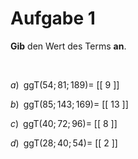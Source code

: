 <!--
version:  0.0.1

language: de

@style
main > *:not(:last-child) {
  margin-bottom: 3rem;
}

input {
    text-align: center;
}

.flex-container {
    display: flex;
    flex-wrap: wrap;
    align-items: stretch;
    gap: 20px;
}

.flex-child {
    flex: 1;
    min-width: 350px;
    margin-right: 20px;
}

@media (max-width: 400px) {
    .flex-child {
        flex: 100%;
        margin-right: 0;
    }
}
@end

formula: \carry   \textcolor{red}{\scriptsize #1}
formula: \digit   \rlap{\carry{#1}}\phantom{#2}#2
formula: \permil  \text{‰}

import: https://raw.githubusercontent.com/liaTemplates/algebrite/master/README.md
import: https://raw.githubusercontent.com/LiaTemplates/Tikz-Jax/main/README.md

script: https://cdn.jsdelivr.net/gh/LiaTemplates/Tikz-Jax@main/dist/index.js

@round
<script>
  let value = `@input`;
  if (value.startsWith("@")) {
    ""
  } else {
    value = JSON.parse(value);
    value = value[0]
    value = value.replace(/,/g, ".");
    value = parseFloat(value);
    value = Math.round(value * Math.pow(10,@1)) / Math.pow(10,@1);
    value == @0
  }
</script>
@end

tags: ggT, mittel

-->




# Aufgabe 1


**Gib** den Wert des Terms **an**.

<br>


<section class="flex-container">

<div class="flex-child">

$a)\;\; \text{ggT}(54;81;189) =$ [[  9  ]]

</div>

<div class="flex-child">

$b)\;\; \text{ggT}(85;143;169) =$ [[  13 ]]

</div>

<div class="flex-child">

$c)\;\; \text{ggT}(40;72;96) =$ [[  8  ]]

</div>

<div class="flex-child">

$d)\;\; \text{ggT}(28;40;54) =$ [[  2  ]]

</div> 

</section>